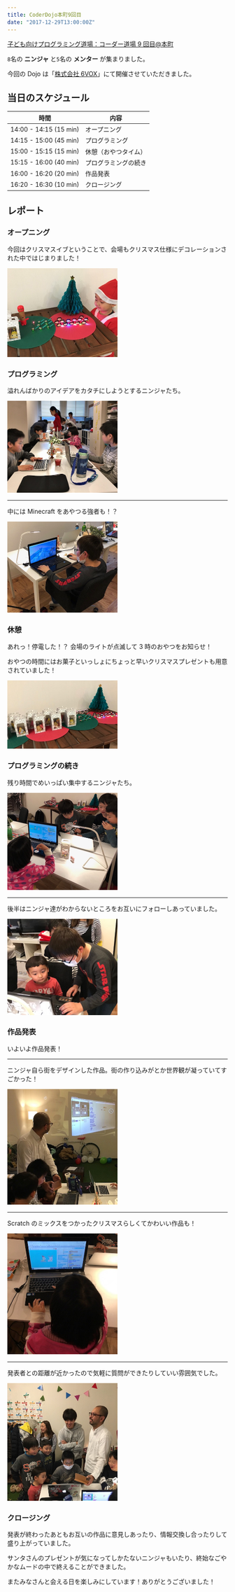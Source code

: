 ```yaml
---
title: CoderDojo本町9回目
date: "2017-12-29T13:00:00Z"
---
```


[子ども向けプログラミング道場：コーダー道場 9 回目@本町](https://coderdojo-hommachi.doorkeeper.jp/events/67011)

`8`名の **ニンジャ** と`5`名の **メンター** が集まりました。

今回の Dojo は「[株式会社 6VOX](https://6vox.com/)」にて開催させていただきました。

## 当日のスケジュール

| 時間                   | 内容                 |
| ---------------------- | -------------------- |
| 14:00 - 14:15 (15 min) | オープニング         |
| 14:15 - 15:00 (45 min) | プログラミング       |
| 15:00 - 15:15 (15 min) | 休憩（おやつタイム） |
| 15:15 - 16:00 (40 min) | プログラミングの続き |
| 16:00 - 16:20 (20 min) | 作品発表             |
| 16:20 - 16:30 (10 min) | クロージング         |

## レポート

### オープニング

今回はクリスマスイブということで、会場もクリスマス仕様にデコレーションされた中ではじまりました！

<img src="./IMG_6598.jpg" width="50%">

### プログラミング

溢れんばかりのアイデアをカタチにしようとするニンジャたち。

<img src="./img_4223jpg_27481308389_o.jpg" width="50%">

---

中には Minecraft をあやつる強者も！？

<img src="./IMG_0248.jpg" width="50%">

### 休憩

あれっ！停電した！？
会場のライトが点滅して 3 時のおやつをお知らせ！

おやつの時間にはお菓子といっしょにちょっと早いクリスマスプレゼントも用意されていました！

<img src="./img_4218heic_38548586684_o.jpg" width="50%">

### プログラミングの続き

残り時間でめいっぱい集中するニンジャたち。

<img src="./IMG_0249.jpg" width="50%">

---

後半はニンジャ達がわからないところをお互いにフォローしあっていました。

<img src="./img_4231heic_39257242551_o.jpg" width="50%">

### 作品発表

いよいよ作品発表！

---

ニンジャ自ら街をデザインした作品。街の作り込みがとか世界観が凝っていてすごかった！

<img src="./IMG_6721.jpg" width="50%">

---

Scratch のミックスをつかったクリスマスらしくてかわいい作品も！

<img src="./IMG_6699.jpg" width="50%">

---

発表者との距離が近かったので気軽に質問ができたりしていい雰囲気でした。

<img src="./IMG_6726.jpg" width="50%">

### クロージング

発表が終わったあともお互いの作品に意見しあったり、情報交換し合ったりして盛り上がっていました。

サンタさんのプレゼントが気になってしかたないニンジャもいたり、終始なごやかなムードの中で終えることができました。

またみなさんと会える日を楽しみにしています！ありがとうございました！
